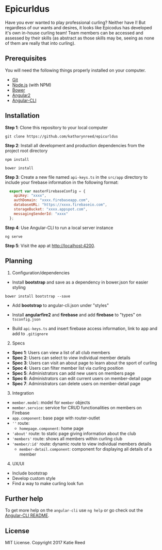 # Epicurldus

Have you ever wanted to play professional curling? Neither have I! But regardless of our wants and desires, it looks like Epicodus has developed it's own in-house curling team! Team members can be accessed and assessed by their skills (as abstract as those skills may be, seeing as none of them are really that into curling).

## Prerequisites

You will need the following things properly installed on your computer.

* [Git](https://git-scm.com/)
* [Node.js](https://nodejs.org/) (with NPM)
* [Bower](https://bower.io/)
* [Angular2](https://github.com/angular/angular)
* [Angular-CLI](https://github.com/angular/angular-cli)

## Installation

**Step 1**: Clone this repository to your local computer

```console
git clone https://github.com/katharynreed/epicurldus
```

**Step 2**: Install all development and production dependencies from the project root directory

```console
npm install
```
```console
bower install
```

**Step 3**: Create a new file named `api-keys.ts` in the `src/app` directory to include your firebase information in the following format:

```js
  export var masterFirebaseConfig = {
    apiKey: "xxxx",
    authDomain: "xxxx.firebaseapp.com",
    databaseURL: "https://xxxx.firebaseio.com",
    storageBucket: "xxxx.appspot.com",
    messagingSenderId: "xxxx"
  };
```

**Step 4**: Use Angular-CLI to run a local server instance

```console
ng serve
```

**Step 5**: Visit the app at [http://localhost:4200](http://localhost:4200).

## Planning

1. Configuration/dependencies
  * Install **bootstrap** and save as a dependency in bower.json for easier styling
  ```console
  bower install bootstrap --save
  ```
  * Add **bootstrap** to angular-cli.json under "styles"

  * Install **angularfire2** and **firebase** and add **firebase** to "types" on `tsconfig.json`

  * Build `api-keys.ts` and insert firebase access information, link to app and add to `.gitignore`

2. Specs
  * **Spec 1**: Users can view a list of all club members
  * **Spec 2**: Users can select to view individual member details
  * **Spec 3**: Users can visit an about page to learn about the sport of curling
  * **Spec 4**: Users can filter member list via curling position
  * **Spec 5**: Administrators can add new users on members page
  * **Spec 6**: Administrators can edit current users on member-detail page
  * **Spec 7**: Administrators can delete users on member-detail page

3. Integration
  * `member.model`: model for `member` objects
  * `member.service`: service for CRUD functionalities on members on Firebase
  * `app.component`: base page with router-outlet
  * `''` route:
    * `homepage.component`: home page
  * `'about'` route: to static page giving information about the club
  * `'members'` route: shows all members within curling club
  * `'member/:id'` route: dynamic route to view individual members details
    * `member-detail.component`: component for displaying all details of a member

4. UX/UI
  * Include bootstrap
  * Develop custom style
  * Find a way to make curling look fun


## Further help

To get more help on the `angular-cli` use `ng help` or go check out the [Angular-CLI README](https://github.com/angular/angular-cli/blob/master/README.md).

## License

MIT License. Copyright 2017 Katie Reed
